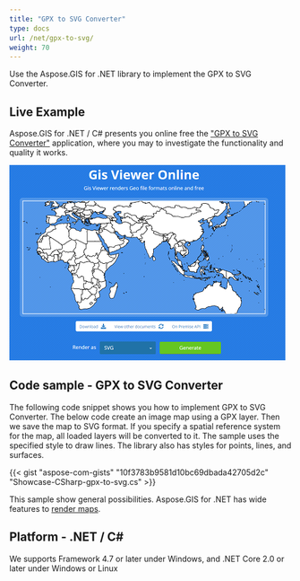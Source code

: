 ```yaml
---
title: "GPX to SVG Converter"
type: docs
url: /net/gpx-to-svg/
weight: 70
---
```


Use the Aspose.GIS for .NET library to implement the GPX to SVG Converter.

## **Live Example**

Aspose.GIS for .NET / C# presents you online free the ["GPX to SVG Converter"](https://products.aspose.app/gis/viewer/gpx-to-svg) application, where you may to investigate the functionality and quality it works.

![GPX to SVG Converter App](viewer.png)

## **Code sample - GPX to SVG Converter**

The following code snippet shows you how to implement GPX to SVG Converter. The below code create an image map using a GPX layer. Then we save the map to SVG format. If you specify a spatial reference system for the map, all loaded layers will be converted to it. 
The sample uses the specified style to draw lines. The library also has styles for points, lines, and surfaces.

{{< gist "aspose-com-gists" "10f3783b9581d10bc69dbada42705d2c" "Showcase-CSharp-gpx-to-svg.cs" >}}

This sample show general possibilities. Aspose.GIS for .NET has wide features to [render maps](https://docs.aspose.com/gis/net/map-rendering/).

## **Platform - .NET / C#**

We supports Framework 4.7 or later under Windows, and .NET Core 2.0 or later under Windows or Linux
